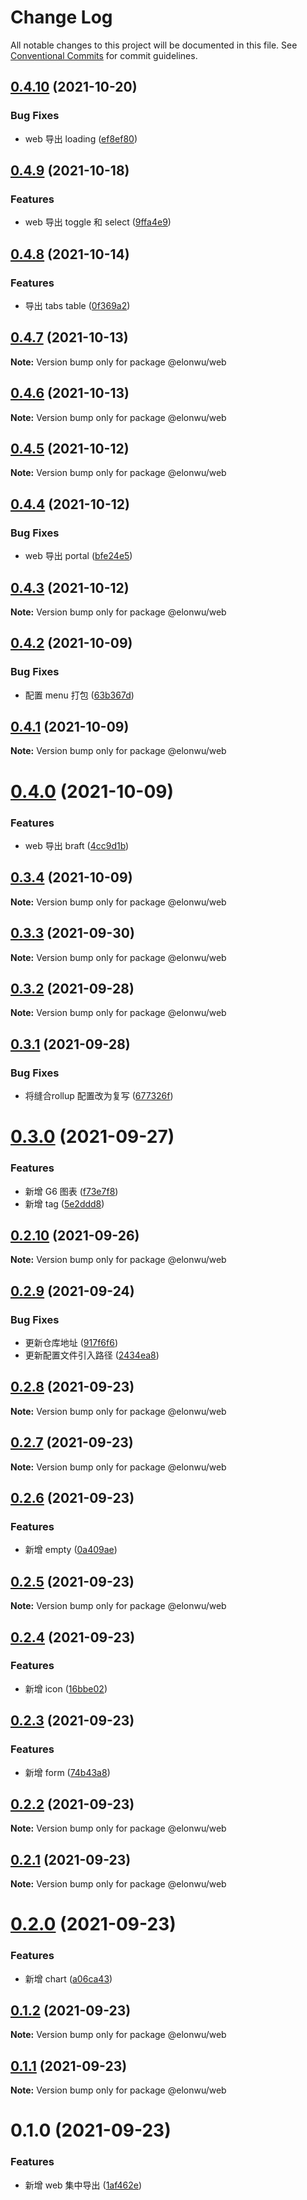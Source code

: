 # Change Log

All notable changes to this project will be documented in this file.
See [Conventional Commits](https://conventionalcommits.org) for commit guidelines.

## [0.4.10](https://github.com/ElonWu/elonwu_ui/compare/@elonwu/web@0.4.9...@elonwu/web@0.4.10) (2021-10-20)


### Bug Fixes

* web 导出 loading ([ef8ef80](https://github.com/ElonWu/elonwu_ui/commit/ef8ef80892aba4ef30282815459b5dfc23a88300))





## [0.4.9](https://github.com/ElonWu/elonwu_ui/compare/@elonwu/web@0.4.8...@elonwu/web@0.4.9) (2021-10-18)


### Features

* web 导出 toggle 和 select ([9ffa4e9](https://github.com/ElonWu/elonwu_ui/commit/9ffa4e9b6fccc2cd0dc871d92582c4f8ba903ab9))





## [0.4.8](https://github.com/ElonWu/elonwu_ui/compare/@elonwu/web@0.4.7...@elonwu/web@0.4.8) (2021-10-14)


### Features

* 导出 tabs table ([0f369a2](https://github.com/ElonWu/elonwu_ui/commit/0f369a2e318ecc16b6737bf4d4c4e98d8e251ae0))





## [0.4.7](https://github.com/ElonWu/elonwu_ui/compare/@elonwu/web@0.4.6...@elonwu/web@0.4.7) (2021-10-13)

**Note:** Version bump only for package @elonwu/web





## [0.4.6](https://github.com/ElonWu/elonwu_ui/compare/@elonwu/web@0.4.5...@elonwu/web@0.4.6) (2021-10-13)

**Note:** Version bump only for package @elonwu/web





## [0.4.5](https://github.com/ElonWu/elonwu_ui/compare/@elonwu/web@0.4.4...@elonwu/web@0.4.5) (2021-10-12)

**Note:** Version bump only for package @elonwu/web





## [0.4.4](https://github.com/ElonWu/elonwu_ui/compare/@elonwu/web@0.4.3...@elonwu/web@0.4.4) (2021-10-12)


### Bug Fixes

* web 导出 portal ([bfe24e5](https://github.com/ElonWu/elonwu_ui/commit/bfe24e5ab59c72c76653852793310a7001d4acab))





## [0.4.3](https://github.com/ElonWu/elonwu_ui/compare/@elonwu/web@0.4.2...@elonwu/web@0.4.3) (2021-10-12)

**Note:** Version bump only for package @elonwu/web





## [0.4.2](https://github.com/ElonWu/elonwu_ui/compare/@elonwu/web@0.4.1...@elonwu/web@0.4.2) (2021-10-09)


### Bug Fixes

* 配置 menu 打包 ([63b367d](https://github.com/ElonWu/elonwu_ui/commit/63b367db606501f8bb42906b5d8686e4022554bf))





## [0.4.1](https://github.com/ElonWu/elonwu_ui/compare/@elonwu/web@0.4.0...@elonwu/web@0.4.1) (2021-10-09)

**Note:** Version bump only for package @elonwu/web





# [0.4.0](https://github.com/ElonWu/elonwu_ui/compare/@elonwu/web@0.3.4...@elonwu/web@0.4.0) (2021-10-09)


### Features

* web 导出 braft ([4cc9d1b](https://github.com/ElonWu/elonwu_ui/commit/4cc9d1ba23771924078cf737222ca582d6583c7b))





## [0.3.4](https://github.com/ElonWu/elonwu_ui/compare/@elonwu/web@0.3.3...@elonwu/web@0.3.4) (2021-10-09)

**Note:** Version bump only for package @elonwu/web





## [0.3.3](https://github.com/ElonWu/elonwu_ui/compare/@elonwu/web@0.3.2...@elonwu/web@0.3.3) (2021-09-30)

**Note:** Version bump only for package @elonwu/web





## [0.3.2](https://github.com/ElonWu/elonwu_ui/compare/@elonwu/web@0.3.1...@elonwu/web@0.3.2) (2021-09-28)

**Note:** Version bump only for package @elonwu/web





## [0.3.1](https://github.com/ElonWu/elonwu_ui/compare/@elonwu/web@0.3.0...@elonwu/web@0.3.1) (2021-09-28)


### Bug Fixes

* 将缝合rollup 配置改为复写 ([677326f](https://github.com/ElonWu/elonwu_ui/commit/677326fb522e0e85f68ea2e6b9b2683e07f3f423))





# [0.3.0](https://github.com/ElonWu/elonwu_ui/compare/@elonwu/web@0.2.10...@elonwu/web@0.3.0) (2021-09-27)


### Features

* 新增 G6 图表 ([f73e7f8](https://github.com/ElonWu/elonwu_ui/commit/f73e7f8671c488c8443308dcbe6a20c73ca6d8a9))
* 新增 tag ([5e2ddd8](https://github.com/ElonWu/elonwu_ui/commit/5e2ddd808afa36a0e021c7a7ed2fdb7949e106c9))





## [0.2.10](https://github.com/ElonWu/elonwu_ui/compare/@elonwu/web@0.2.9...@elonwu/web@0.2.10) (2021-09-26)

**Note:** Version bump only for package @elonwu/web





## [0.2.9](https://github.com/ElonWu/elonwu_ui/compare/@elonwu/web@0.2.8...@elonwu/web@0.2.9) (2021-09-24)


### Bug Fixes

* 更新仓库地址 ([917f6f6](https://github.com/ElonWu/elonwu_ui/commit/917f6f6cf2264b35910a944b2b06754027b59099))
* 更新配置文件引入路径 ([2434ea8](https://github.com/ElonWu/elonwu_ui/commit/2434ea87c33a4b9fd6fee7b23abdc6f19e1386c7))





## [0.2.8](https://github.com/ElonWu/elonwu_ui/compare/@elonwu/web@0.2.7...@elonwu/web@0.2.8) (2021-09-23)

**Note:** Version bump only for package @elonwu/web

## [0.2.7](https://github.com/ElonWu/elonwu_ui/compare/@elonwu/web@0.2.6...@elonwu/web@0.2.7) (2021-09-23)

**Note:** Version bump only for package @elonwu/web

## [0.2.6](https://github.com/ElonWu/elonwu_ui/compare/@elonwu/web@0.2.5...@elonwu/web@0.2.6) (2021-09-23)

### Features

- 新增 empty ([0a409ae](https://github.com/ElonWu/elonwu_ui/commit/0a409ae8587643e6d584288947838e328e74bca8))

## [0.2.5](https://github.com/ElonWu/elonwu_ui/compare/@elonwu/web@0.2.4...@elonwu/web@0.2.5) (2021-09-23)

**Note:** Version bump only for package @elonwu/web

## [0.2.4](https://github.com/ElonWu/elonwu_ui/compare/@elonwu/web@0.2.3...@elonwu/web@0.2.4) (2021-09-23)

### Features

- 新增 icon ([16bbe02](https://github.com/ElonWu/elonwu_ui/commit/16bbe02c099b92534e85cf9df378bb1e421eddde))

## [0.2.3](https://github.com/ElonWu/elonwu_ui/compare/@elonwu/web@0.2.2...@elonwu/web@0.2.3) (2021-09-23)

### Features

- 新增 form ([74b43a8](https://github.com/ElonWu/elonwu_ui/commit/74b43a8387e1fb0f3495e16161d49d816254a4dc))

## [0.2.2](https://github.com/ElonWu/elonwu_ui/compare/@elonwu/web@0.2.1...@elonwu/web@0.2.2) (2021-09-23)

**Note:** Version bump only for package @elonwu/web

## [0.2.1](https://github.com/ElonWu/elonwu_ui/compare/@elonwu/web@0.2.0...@elonwu/web@0.2.1) (2021-09-23)

**Note:** Version bump only for package @elonwu/web

# [0.2.0](https://github.com/ElonWu/elonwu_ui/compare/@elonwu/web@0.1.2...@elonwu/web@0.2.0) (2021-09-23)

### Features

- 新增 chart ([a06ca43](https://github.com/ElonWu/elonwu_ui/commit/a06ca431eb739c74066d2aba513c247f03dc67b1))

## [0.1.2](https://github.com/ElonWu/elonwu_ui/compare/@elonwu/web@0.1.1...@elonwu/web@0.1.2) (2021-09-23)

**Note:** Version bump only for package @elonwu/web

## [0.1.1](https://github.com/ElonWu/elonwu_ui/compare/@elonwu/web@0.1.0...@elonwu/web@0.1.1) (2021-09-23)

**Note:** Version bump only for package @elonwu/web

# 0.1.0 (2021-09-23)

### Features

- 新增 web 集中导出 ([1af462e](https://github.com/ElonWu/elonwu_ui/commit/1af462eabe380d5963dca44e27645043795c30f8))
